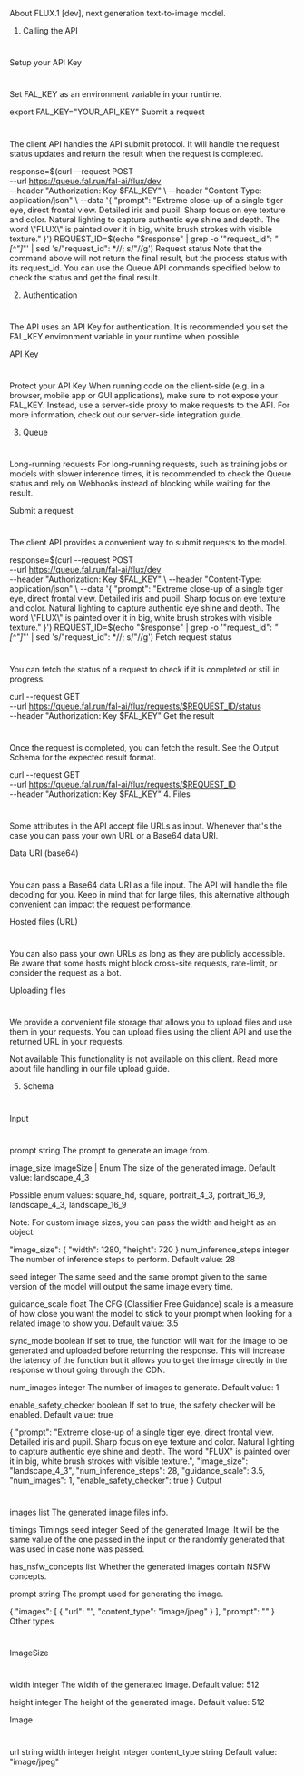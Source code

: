 About
FLUX.1 [dev], next generation text-to-image model.

1. Calling the API
#
Setup your API Key
#
Set FAL_KEY as an environment variable in your runtime.


export FAL_KEY="YOUR_API_KEY"
Submit a request
#
The client API handles the API submit protocol. It will handle the request status updates and return the result when the request is completed.


response=$(curl --request POST \
  --url https://queue.fal.run/fal-ai/flux/dev \
  --header "Authorization: Key $FAL_KEY" \
  --header "Content-Type: application/json" \
  --data '{
     "prompt": "Extreme close-up of a single tiger eye, direct frontal view. Detailed iris and pupil. Sharp focus on eye texture and color. Natural lighting to capture authentic eye shine and depth. The word \"FLUX\" is painted over it in big, white brush strokes with visible texture."
   }')
REQUEST_ID=$(echo "$response" | grep -o '"request_id": *"[^"]*"' | sed 's/"request_id": *//; s/"//g')
Request status
Note that the command above will not return the final result, but the process status with its request_id. You can use the Queue API commands specified below to check the status and get the final result.

2. Authentication
#
The API uses an API Key for authentication. It is recommended you set the FAL_KEY environment variable in your runtime when possible.

API Key
#
Protect your API Key
When running code on the client-side (e.g. in a browser, mobile app or GUI applications), make sure to not expose your FAL_KEY. Instead, use a server-side proxy to make requests to the API. For more information, check out our server-side integration guide.

3. Queue
#
Long-running requests
For long-running requests, such as training jobs or models with slower inference times, it is recommended to check the Queue status and rely on Webhooks instead of blocking while waiting for the result.

Submit a request
#
The client API provides a convenient way to submit requests to the model.


response=$(curl --request POST \
  --url https://queue.fal.run/fal-ai/flux/dev \
  --header "Authorization: Key $FAL_KEY" \
  --header "Content-Type: application/json" \
  --data '{
     "prompt": "Extreme close-up of a single tiger eye, direct frontal view. Detailed iris and pupil. Sharp focus on eye texture and color. Natural lighting to capture authentic eye shine and depth. The word \"FLUX\" is painted over it in big, white brush strokes with visible texture."
   }')
REQUEST_ID=$(echo "$response" | grep -o '"request_id": *"[^"]*"' | sed 's/"request_id": *//; s/"//g')
Fetch request status
#
You can fetch the status of a request to check if it is completed or still in progress.


curl --request GET \
  --url https://queue.fal.run/fal-ai/flux/requests/$REQUEST_ID/status \
  --header "Authorization: Key $FAL_KEY"
Get the result
#
Once the request is completed, you can fetch the result. See the Output Schema for the expected result format.


curl --request GET \
  --url https://queue.fal.run/fal-ai/flux/requests/$REQUEST_ID \
  --header "Authorization: Key $FAL_KEY"
4. Files
#
Some attributes in the API accept file URLs as input. Whenever that's the case you can pass your own URL or a Base64 data URI.

Data URI (base64)
#
You can pass a Base64 data URI as a file input. The API will handle the file decoding for you. Keep in mind that for large files, this alternative although convenient can impact the request performance.

Hosted files (URL)
#
You can also pass your own URLs as long as they are publicly accessible. Be aware that some hosts might block cross-site requests, rate-limit, or consider the request as a bot.

Uploading files
#
We provide a convenient file storage that allows you to upload files and use them in your requests. You can upload files using the client API and use the returned URL in your requests.

Not available
This functionality is not available on this client.
Read more about file handling in our file upload guide.

5. Schema
#
Input
#
prompt string
The prompt to generate an image from.

image_size ImageSize | Enum
The size of the generated image. Default value: landscape_4_3

Possible enum values: square_hd, square, portrait_4_3, portrait_16_9, landscape_4_3, landscape_16_9

Note: For custom image sizes, you can pass the width and height as an object:


"image_size": {
  "width": 1280,
  "height": 720
}
num_inference_steps integer
The number of inference steps to perform. Default value: 28

seed integer
The same seed and the same prompt given to the same version of the model will output the same image every time.

guidance_scale float
The CFG (Classifier Free Guidance) scale is a measure of how close you want the model to stick to your prompt when looking for a related image to show you. Default value: 3.5

sync_mode boolean
If set to true, the function will wait for the image to be generated and uploaded before returning the response. This will increase the latency of the function but it allows you to get the image directly in the response without going through the CDN.

num_images integer
The number of images to generate. Default value: 1

enable_safety_checker boolean
If set to true, the safety checker will be enabled. Default value: true


{
  "prompt": "Extreme close-up of a single tiger eye, direct frontal view. Detailed iris and pupil. Sharp focus on eye texture and color. Natural lighting to capture authentic eye shine and depth. The word \"FLUX\" is painted over it in big, white brush strokes with visible texture.",
  "image_size": "landscape_4_3",
  "num_inference_steps": 28,
  "guidance_scale": 3.5,
  "num_images": 1,
  "enable_safety_checker": true
}
Output
#
images list<Image>
The generated image files info.

timings Timings
seed integer
Seed of the generated Image. It will be the same value of the one passed in the input or the randomly generated that was used in case none was passed.

has_nsfw_concepts list<boolean>
Whether the generated images contain NSFW concepts.

prompt string
The prompt used for generating the image.


{
  "images": [
    {
      "url": "",
      "content_type": "image/jpeg"
    }
  ],
  "prompt": ""
}
Other types
#
ImageSize
#
width integer
The width of the generated image. Default value: 512

height integer
The height of the generated image. Default value: 512

Image
#
url string
width integer
height integer
content_type string
Default value: "image/jpeg"